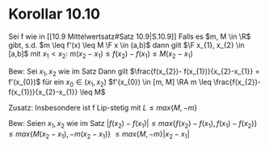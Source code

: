 # Korollar 10.10
Sei f wie in [[10.9 Mittelwertsatz#Satz 10.9|S.10.9]]
Falls es $m, M \in \R$ gibt, s.d.
$m \leq f'(x) \leq M \F x \in (a,b)$
dann gilt $\F x_{1}, x_{2} \in [a,b]$ mit $x_{1}< x_{2}$:
$m(x_{2}-x_{1}) \leq f(x_{2}) - f(x_{1}) \leq M(x_{2} - x_{1})$

Bew:
Sei $x_{1}, x_{2}$ wie im Satz
Dann gilt $\frac{f(x_{2})- f(x_{1})}{x_{2}-x_{1}} = f'(x_{0})$ für ein $x_{0} \in (x_{1},x_{2})$
$f'(x_{0}) \in [m, M] \RA m \leq \frac{f(x_{2})-f(x_{1})}{x_{2}-x_{1}} \leq M$ 

Zusatz:
Insbesondere ist f Lip-stetig mit $L \leq max \{ M, -m \}$

Bew: Seien $x_{1}, x_{2}$ wie im Satz
$|f(x_{2})- f(x_{1})| \leq max \{ f(x_{2}) - f(x_{1}), f(x_{1}) - f(x_{2}) \}$ 
$\leq max \{ M(x_{2}-x_{1}), -m (x_{2}- x_{1}) \}$
$\leq max \{ M, -m \} |x_{2}- x_{1}|$
